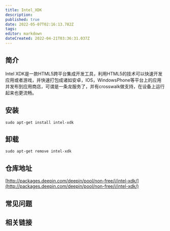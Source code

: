 ```yaml
---
title: Intel_XDK
description: 
published: true
date: 2022-05-07T02:16:13.782Z
tags: 
editor: markdown
dateCreated: 2022-04-21T03:36:31.037Z
---
```


## 简介

Intel XDK是一款HTML5跨平台集成开发工具，利用HTML5的技术可以快速开发应用或者游戏，并快速打包成诸如安卓，IOS，WindowsPhone等平台上的应用并发布到应用商店，可谓是一条龙服务了，并有crosswalk做支持，在设备上运行起来也更流畅。

## 安装

`sudo apt-get install intel-xdk`

## 卸载

`sudo apt-get remove intel-xdk`

## 仓库地址

[http://packages.deepin.com/deepin/pool/non-free/i/intel-xdk/](http://packages.deepin.com/deepin/pool/non-free/i/intel-xdk/)


## 常见问题


## 相关链接